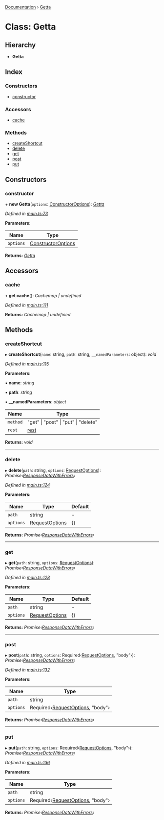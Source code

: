 [Documentation](../README.md) › [Getta](getta.md)

# Class: Getta

## Hierarchy

* **Getta**

## Index

### Constructors

* [constructor](getta.md#constructor)

### Accessors

* [cache](getta.md#cache)

### Methods

* [createShortcut](getta.md#createshortcut)
* [delete](getta.md#delete)
* [get](getta.md#get)
* [post](getta.md#post)
* [put](getta.md#put)

## Constructors

###  constructor

\+ **new Getta**(`options`: [ConstructorOptions](../interfaces/constructoroptions.md)): *[Getta](getta.md)*

*Defined in [main.ts:73](https://github.com/dylanaubrey/getta/blob/5fa0964/src/main.ts#L73)*

**Parameters:**

Name | Type |
------ | ------ |
`options` | [ConstructorOptions](../interfaces/constructoroptions.md) |

**Returns:** *[Getta](getta.md)*

## Accessors

###  cache

• **get cache**(): *Cachemap | undefined*

*Defined in [main.ts:111](https://github.com/dylanaubrey/getta/blob/5fa0964/src/main.ts#L111)*

**Returns:** *Cachemap | undefined*

## Methods

###  createShortcut

▸ **createShortcut**(`name`: string, `path`: string, `__namedParameters`: object): *void*

*Defined in [main.ts:115](https://github.com/dylanaubrey/getta/blob/5fa0964/src/main.ts#L115)*

**Parameters:**

▪ **name**: *string*

▪ **path**: *string*

▪ **__namedParameters**: *object*

Name | Type |
------ | ------ |
`method` | "get" &#124; "post" &#124; "put" &#124; "delete" |
`rest` | [rest](undefined) |

**Returns:** *void*

___

###  delete

▸ **delete**(`path`: string, `options`: [RequestOptions](../interfaces/requestoptions.md)): *Promise‹[ResponseDataWithErrors](../interfaces/responsedatawitherrors.md)›*

*Defined in [main.ts:124](https://github.com/dylanaubrey/getta/blob/5fa0964/src/main.ts#L124)*

**Parameters:**

Name | Type | Default |
------ | ------ | ------ |
`path` | string | - |
`options` | [RequestOptions](../interfaces/requestoptions.md) |  {} |

**Returns:** *Promise‹[ResponseDataWithErrors](../interfaces/responsedatawitherrors.md)›*

___

###  get

▸ **get**(`path`: string, `options`: [RequestOptions](../interfaces/requestoptions.md)): *Promise‹[ResponseDataWithErrors](../interfaces/responsedatawitherrors.md)›*

*Defined in [main.ts:128](https://github.com/dylanaubrey/getta/blob/5fa0964/src/main.ts#L128)*

**Parameters:**

Name | Type | Default |
------ | ------ | ------ |
`path` | string | - |
`options` | [RequestOptions](../interfaces/requestoptions.md) |  {} |

**Returns:** *Promise‹[ResponseDataWithErrors](../interfaces/responsedatawitherrors.md)›*

___

###  post

▸ **post**(`path`: string, `options`: Required‹[RequestOptions](../interfaces/requestoptions.md), "body"›): *Promise‹[ResponseDataWithErrors](../interfaces/responsedatawitherrors.md)›*

*Defined in [main.ts:132](https://github.com/dylanaubrey/getta/blob/5fa0964/src/main.ts#L132)*

**Parameters:**

Name | Type |
------ | ------ |
`path` | string |
`options` | Required‹[RequestOptions](../interfaces/requestoptions.md), "body"› |

**Returns:** *Promise‹[ResponseDataWithErrors](../interfaces/responsedatawitherrors.md)›*

___

###  put

▸ **put**(`path`: string, `options`: Required‹[RequestOptions](../interfaces/requestoptions.md), "body"›): *Promise‹[ResponseDataWithErrors](../interfaces/responsedatawitherrors.md)›*

*Defined in [main.ts:136](https://github.com/dylanaubrey/getta/blob/5fa0964/src/main.ts#L136)*

**Parameters:**

Name | Type |
------ | ------ |
`path` | string |
`options` | Required‹[RequestOptions](../interfaces/requestoptions.md), "body"› |

**Returns:** *Promise‹[ResponseDataWithErrors](../interfaces/responsedatawitherrors.md)›*
